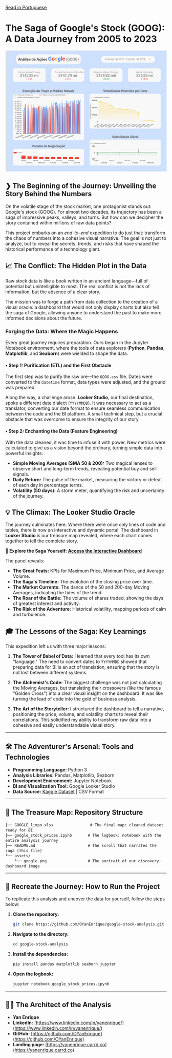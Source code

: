 [Read in Portuguese](README.md) 

# The Saga of Google's Stock (GOOG): A Data Journey from 2005 to 2023

![Dashboard of Google Stock Analysis](./assets/google.png)

## ❯ The Beginning of the Journey: Unveiling the Story Behind the Numbers

On the volatile stage of the stock market, one protagonist stands out: Google's stock (GOOG). For almost two decades, its trajectory has been a saga of impressive peaks, valleys, and turns. But how can we decipher the story contained within millions of raw data points?

This project embarks on an *end-to-end* expedition to do just that: transform the chaos of numbers into a cohesive visual narrative. The goal is not just to analyze, but to reveal the secrets, trends, and risks that have shaped the historical performance of a technology giant.

## 📈 The Conflict: The Hidden Plot in the Data

Raw stock data is like a book written in an ancient language—full of potential but unintelligible to most. The real conflict is not the lack of information, but the absence of a clear story.

The mission was to forge a path from data collection to the creation of a visual oracle: a dashboard that would not only display charts but also tell the saga of Google, allowing anyone to understand the past to make more informed decisions about the future.

### Forging the Data: Where the Magic Happens

Every great journey requires preparation. Ours began in the Jupyter Notebook environment, where the tools of data explorers (**Python**, **Pandas**, **Matplotlib**, and **Seaborn**) were wielded to shape the data.

#### • Step 1: Purification (ETL) and the First Obstacle

The first step was to purify the raw ore—the `GOOG.csv` file. Dates were converted to the `datetime` format, data types were adjusted, and the ground was prepared.

Along the way, a challenge arose. **Looker Studio**, our final destination, spoke a different date dialect (`YYYYMMDD`). It was necessary to act as a translator, converting our date format to ensure seamless communication between the code and the BI platform. A small technical step, but a crucial obstacle that was overcome to ensure the integrity of our story.

#### • Step 2: Enchanting the Data (Feature Engineering)

With the data cleaned, it was time to infuse it with power. New metrics were calculated to give us a vision beyond the ordinary, turning simple data into powerful insights:

* **Simple Moving Averages (SMA 50 & 200):** Two magical lenses to observe short and long-term trends, revealing potential buy and sell signals.
* **Daily Return:** The pulse of the market, measuring the victory or defeat of each day in percentage terms.
* **Volatility (50 days):** A storm meter, quantifying the risk and uncertainty of the journey.

## 💡 The Climax: The Looker Studio Oracle

The journey culminates here. Where there were once only lines of code and tables, there is now an interactive and dynamic portal. The dashboard in **Looker Studio** is our treasure map revealed, where each chart comes together to tell the complete story.

**🔗 Explore the Saga Yourself: [Access the Interactive Dashboard](https://lookerstudio.google.com/reporting/8f839b22-f0f4-4a22-88e2-38b560468476)**

The panel reveals:
* **The Great Feats:** KPIs for Maximum Price, Minimum Price, and Average Volume.
* **The Saga's Timeline:** The evolution of the closing price over time.
* **The Market Currents:** The dance of the 50 and 200-day Moving Averages, indicating the tides of the trend.
* **The Roar of the Battle:** The volume of shares traded, showing the days of greatest interest and activity.
* **The Risk of the Adventure:** Historical volatility, mapping periods of calm and turbulence.

## 🎓 The Lessons of the Saga: Key Learnings

This expedition left us with three major lessons:

1.  **The Tower of Babel of Data:** I learned that every tool has its own "language." The need to convert dates to `YYYYMMDD` showed that preparing data for BI is an act of translation, ensuring that the story is not lost between different systems.

2.  **The Alchemist's Code:** The biggest challenge was not just calculating the Moving Averages, but translating their crossovers (like the famous "Golden Cross") into a clear visual insight on the dashboard. It was like turning the lead of code into the gold of business analysis.

3.  **The Art of the Storyteller:** I structured the dashboard to tell a narrative, positioning the price, volume, and volatility charts to reveal their correlations. This solidified my ability to transform raw data into a cohesive and easily understandable visual story.

---

## 🛠️ The Adventurer's Arsenal: Tools and Technologies

* **Programming Language:** Python 3
* **Analysis Libraries:** Pandas, Matplotlib, Seaborn
* **Development Environment:** Jupyter Notebook
* **BI and Visualization Tool:** Google Looker Studio
* **Data Source:** [Kaggle Dataset](https://www.kaggle.com/datasets/henryshan/google-stock-price) | CSV Format

---

## 📂 The Treasure Map: Repository Structure

```
├── GOOGLE_limpo.xlsx                # The final map: cleaned dataset ready for BI
├── google_stock_prices.ipynb       # The logbook: notebook with the entire analysis journey
├── README.md                       # The scroll that narrates the saga (this file)
└── assets/
    └── google.png                  # The portrait of our discovery: dashboard image
```
---

## 🚀 Recreate the Journey: How to Run the Project

To replicate this analysis and uncover the data for yourself, follow the steps below:

1.  **Clone the repository:**
    ```bash
    git clone https://github.com/OYanEnrique/google-stock-analysis.git
    ```
2.  **Navigate to the directory:**
    ```bash
    cd google-stock-analysis
    ```
3.  **Install the dependencies:**
    ```bash
    pip install pandas matplotlib seaborn jupyter
    ```
4.  **Open the logbook:**
    ```bash
    jupyter notebook google_stock_prices.ipynb
    ```

---

## 👨‍💻 The Architect of the Analysis

* **Yan Enrique**
* **LinkedIn:** [https://www.linkedin.com/in/yanenrique/](https://www.linkedin.com/in/yanenrique/)
* **GitHub:** [https://github.com/OYanEnrique](https://github.com/OYanEnrique)
* **Landing page:** [https://yanenrique.carrd.co](https://yanenrique.carrd.co)
